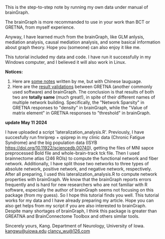This is the step-to-step note by running my own data under manual of brainGraph.

The brainGraph is more recommanded to use in your work than BCT or GRETNA, from myself experience.

Anyway, I have learned much from the brainGraph, like GLM anlysis, mediation analysis, causal mediation analysis, and some basical information about graph theory. Hope you (someone) can also enjoy it like me.

This tutorial included my data and code. I have run it successfully in my Windows computer, and I believed it will also work in Linux.

**Notices:**
1. Here are [some notes](https://editor.csdn.net/md/?articleId=128781466) written by me, but with Chinese lauguage.
2. Here are the [result validations](https://editor.csdn.net/md/?articleId=129985875) between GRETNA (another commonly used software) and brainGraph. The conclusion is that results of both two are **totally same** (much great!), in spite of their different names of multiple network building. Specifically, the "Network Sparsity" in GRETNA responses to "density" in brainGraph, while the "Value of matrix element" in GRETNA responses to "threshold" in brainGraph.

**update May 11 2024**

I have uploaded a script 'lateralization_analysis.R'.
Previously, I have succesfully run fmriprep + qsiprep in my clinic data (Chronic Fatigue Syndrome) and the big population data (ISYB https://doi.org/10.11922/sciencedb.00740), getting the files of MNI sapce preprocessed Bold file and whole-brain-track tck file.
Then I used brainnectome atlas (246 ROIs) to compute the functional network and fiber network. Additionally, I have split those two
networks to three types of absolute network, positive network, and negative network, respectively.
After all preparing, I used this lateralization_analysis.R to compute network properties with brainGraph.
We know that the brainGraph reports errors frequently and is hard for new researchers who are not familiar with R software, especially 
the author of brainGraph seems not focusing on this package (from my guess). So I hope this tutorial finds you well. This tutorial works
for my data and I have already preparing my article. Hope you can also get helps from my script if you are also interested to brainGraph.
Despite many shortages of brainGraph, I think this package is greater than GREATNA and BrainConnectome Toolbox and others similar tools.

Sincerely yours,
Kang.
Department of Neurology, University of Iowa.
kangwu@uiowa.edu
clancy_wu@126.com
